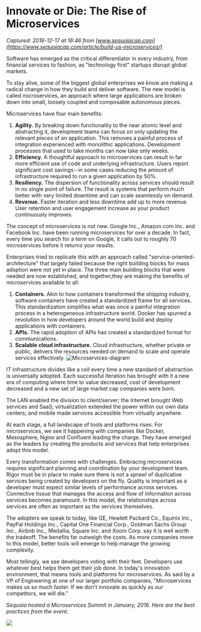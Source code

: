 # Innovate or Die: The Rise of Microservices

_Captured: 2016-12-17 at 16:46 from [www.sequoiacap.com](https://www.sequoiacap.com/article/build-us-microservices/)_

Software has emerged as the critical differentiator in every industry, from financial services to fashion, as "technology first" startups disrupt global markets.

To stay alive, some of the biggest global enterprises we know are making a radical change in how they build and deliver software. The new model is called microservices, an approach where large applications are broken down into small, loosely coupled and composable autonomous pieces.

Microservices have four main benefits:

  1. **Agility.** By breaking down functionality to the near atomic level and abstracting it, development teams can focus on only updating the relevant pieces of an application. This removes a painful process of integration experienced with monolithic applications. Development processes that used to take months can now take only weeks.
  2. **Efficiency.** A thoughtful approach to microservices can result in far more efficient use of code and underlying infrastructure. Users report significant cost savings--in some cases reducing the amount of infrastructure required to run a given application by 50%.
  3. **Resiliency.** The dispersion of functionality across services should result in no single point of failure. The result is systems that perform much better with very limited downtime and can scale seamlessly on demand.
  4. **Revenue.** Faster iteration and less downtime add up to more revenue. User retention and user engagement increase as your product continuously improves.

The concept of microservices is not new. Google Inc., Amazon.com Inc. and Facebook Inc. have been running microservices for over a decade. In fact, every time you search for a term on Google, it calls out to roughly 70 microservices before it returns your results.

Enterprises tried to replicate this with an approach called "service-oriented-architecture" that largely failed because the right building blocks for mass adoption were not yet in place. The three main building blocks that were needed are now established, and together,they are making the benefits of microservices available to all:

  1. **Containers.** Akin to how containers transformed the shipping industry, software containers have created a standardized frame for all services. This standardization simplifies what was once a painful integration process in a heterogeneous infrastructure world. Docker has spurred a revolution in how developers around the world build and deploy applications with containers.
  2. **APIs.** The rapid adoption of APIs has created a standardized format for communications.
  3. **Scalable cloud infrastructure.** Cloud infrastructure, whether private or public, delivers the resources needed on demand to scale and operate services effectively.
![Microservices-diagram](https://d33wubrfki0l68.cloudfront.net/ee63a3408e7b9d1cecd371f09809527a30d4c538/67a2d/img/c/microservices-diagram.png)

IT infrastructure divides like a cell every time a new standard of abstraction is universally adopted. Each successful iteration has brought with it a new era of computing where time to value decreased, cost of development decreased and a new set of large market cap companies were born.

The LAN enabled the division to client/server; the Internet brought Web services and SaaS; virtualization extended the power within our own data centers; and mobile made services accessible from virtually anywhere.

At each stage, a full landscape of tools and platforms rises. For microservices, we see it happening with companies like Docker, Mesosphere, Nginx and Confluent leading the charge. They have emerged as the leaders by creating the products and services that help enterprises adopt this model.

Every transformation comes with challenges. Embracing microservices requires significant planning and coordination by your development team. Rigor must be in place to make sure there is not a sprawl of duplicative services being created by developers on the fly. Quality is important as a developer must expect similar levels of performance across services. Connective tissue that manages the access and flow of information across services becomes paramount. In this model, the relationships across services are often as important as the services themselves.

The adopters we speak to today, like GE, Hewlett Packard Co., Equinix Inc., PayPal Holdings Inc., Capital One Financial Corp., Goldman Sachs Group Inc., Airbnb Inc., Medallia, Square Inc. and Xoom Corp. say it is well worth the tradeoff. The benefits far outweigh the costs. As more companies move to this model, better tools will emerge to help manage the growing complexity.

Most tellingly, we see developers voting with their feet. Developers use whatever best helps them get their job done. In today's innovation environment, that means tools and platforms for microservices. As said by a VP of Engineering at one of our larger portfolio companies, "Microservices makes us so much faster. If we don't innovate as quickly as our competitors, we will die."

_Sequoia hosted a Microservices Summit in January, 2016. Here are the best practices from the event._

![](https://image.slidesharecdn.com/microserviceskeytakeaway-160119235432/95/better-softwarefaster-ten-best-practices-from-sequoias-microservices-summit-1-638.jpg?cb=1453841708)
